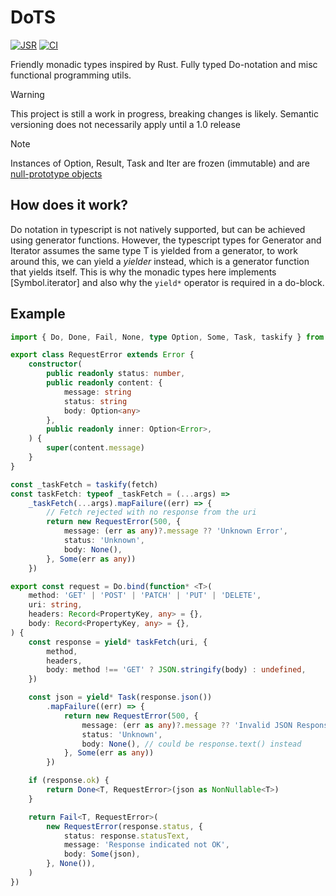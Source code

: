 # DoTS

[![JSR](https://jsr.io/badges/@sj/dots)](https://jsr.io/@sj/dots) [![CI](https://github.com/sondresj/dots/actions/workflows/check.yml/badge.svg?branch=main)](https://github.com/sondresj/dots/actions/workflows/check.yml)

Friendly monadic types inspired by Rust.
Fully typed Do-notation and misc functional programming utils.

> [!WARNING]
> This project is still a work in progress, breaking changes is likely.
> Semantic versioning does not necessarily apply until a 1.0 release

> [!NOTE]
> Instances of Option, Result, Task and Iter are frozen (immutable) and are [null-prototype objects](https://developer.mozilla.org/en-US/docs/Web/JavaScript/Reference/Global_Objects/Object#null-prototype_objects)

## How does it work?

Do notation in typescript is not natively supported, but can be achieved using generator functions.
However, the typescript types for Generator and Iterator assumes the same type T is yielded from a generator,
to work around this, we can yield a _yielder_ instead, which is a generator function that yields itself.
This is why the monadic types here implements [Symbol.iterator] and also why the `yield*` operator is required in a do-block.

## Example

```typescript
import { Do, Done, Fail, None, type Option, Some, Task, taskify } from 'dots'

export class RequestError extends Error {
    constructor(
        public readonly status: number,
        public readonly content: {
            message: string
            status: string
            body: Option<any>
        },
        public readonly inner: Option<Error>,
    ) {
        super(content.message)
    }
}

const _taskFetch = taskify(fetch)
const taskFetch: typeof _taskFetch = (...args) =>
    _taskFetch(...args).mapFailure((err) => {
        // Fetch rejected with no response from the uri
        return new RequestError(500, {
            message: (err as any)?.message ?? 'Unknown Error',
            status: 'Unknown',
            body: None(),
        }, Some(err as any))
    })

export const request = Do.bind(function* <T>(
    method: 'GET' | 'POST' | 'PATCH' | 'PUT' | 'DELETE',
    uri: string,
    headers: Record<PropertyKey, any> = {},
    body: Record<PropertyKey, any> = {},
) {
    const response = yield* taskFetch(uri, {
        method,
        headers,
        body: method !== 'GET' ? JSON.stringify(body) : undefined,
    })

    const json = yield* Task(response.json())
        .mapFailure((err) => {
            return new RequestError(500, {
                message: (err as any)?.message ?? 'Invalid JSON Response',
                status: 'Unknown',
                body: None(), // could be response.text() instead
            }, Some(err as any))
        })

    if (response.ok) {
        return Done<T, RequestError>(json as NonNullable<T>)
    }

    return Fail<T, RequestError>(
        new RequestError(response.status, {
            status: response.statusText,
            message: 'Response indicated not OK',
            body: Some(json),
        }, None()),
    )
})
```

